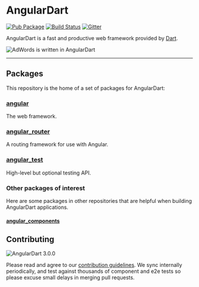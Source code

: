 # AngularDart

<!-- Badges -->

[![Pub Package](https://img.shields.io/pub/v/angular.svg)](https://pub.dartlang.org/packages/angular)
[![Build Status](https://travis-ci.org/dart-lang/angular.svg?branch=master)](https://travis-ci.org/dart-lang/angular)
[![Gitter](https://img.shields.io/gitter/room/dart-lang/angular.svg)](https://gitter.im/dart-lang/angular)

AngularDart is a fast and productive web framework provided by [Dart][].

[Dart]: https://webdev.dartlang.org/angular/

![AdWords is written in AngularDart](https://webdev.dartlang.org/angular/images/Google-AdWords-Next-Interface-800x342.png)

---

## Packages

This repository is the home of a set of packages for AngularDart:

### [angular](angular/README.md)

The web framework.

### [angular_router](angular_router/README.md)

A routing framework for use with Angular.

### [angular_test](angular_test/README.md)

High-level but optional testing API.

### Other packages of interest

Here are some packages in other repositories that are helpful when building
AngularDart applications.

#### [angular_components](https://github.com/dart-lang/angular_components)

## Contributing

![AngularDart 3.0.0](https://3.bp.blogspot.com/-Pypqb322bLc/WQpchgDAsKI/AAAAAAAAPI4/eBaQwnDkACYglJhBuinr5YzE9x_mQ-EGgCLcB/s640/angulardart-3.0-release.jpg)

Please read and agree to our [contribution guidelines][contribute]. We sync
internally periodically, and test against thousands of component and e2e tests
so please excuse small delays in merging pull requests.

[contribute]: https://github.com/dart-lang/angular/blob/master/CONTRIBUTING.md
